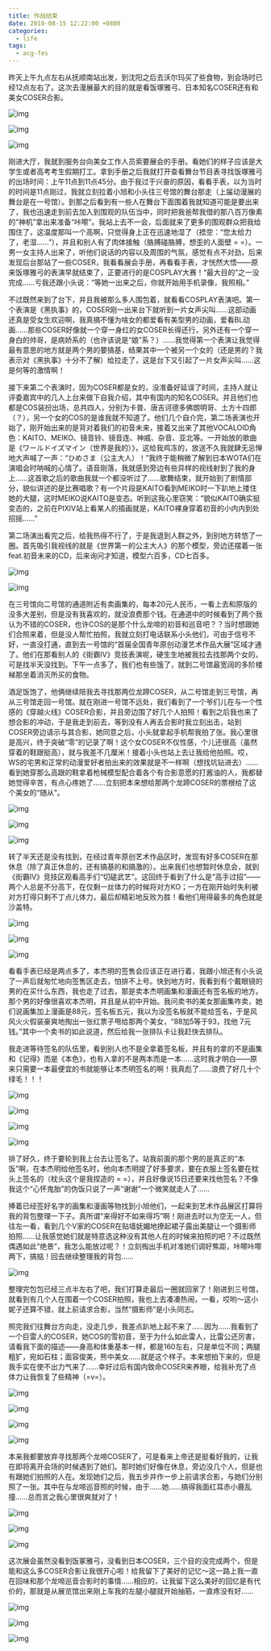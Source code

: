 ```yaml
---
title: 作战结束
date: 2010-08-15 12:22:00 +0800
categories:
  - life
tags:
  - acg-fes
---
```


昨天上午九点左右从抚顺南站出发，到沈阳之后去沃尔玛买了些食物，到会场时已经12点左右了。这次去漫展最大的目的就是看饭塚雅弓、日本知名COSER还有和美女COSER合影。

![img](http://filer.blogbus.com/4976825/resource_4976825_1298536540x.jpeg)

![img](http://filer.blogbus.com/4976825/resource_4976825_1298536624k.jpeg)

![img](http://filer.blogbus.com/4976825/resource_4976825_1298535549v.jpeg)

刚进大厅，我就到服务台向美女工作人员索要展会的手册。看她们的样子应该是大学生或者高考考生假期打工。拿到手册之后我就打开查看舞台节目表寻找饭塚雅弓的出场时间：上午11点到11点45分。由于我过于兴奋的原因，看看手表，以为当时的时间是11点刚过，我就立刻拉着小旭和小头往三号馆的舞台那走（上届动漫展的舞台是在一号馆）。到那之后看到有一些人在舞台下面围着我就知道可能是要出来了，我也迅速走到前去加入到围观的队伍当中，同时把我爸帮我借的那八百万像素的&ldquo;神机&rdquo;拿出来准备&ldquo;咔嚓&rdquo;。我站上去不一会，后面就来了更多的围观群众把我给围住了，这温度那叫一个高啊，只觉得身上正在迅速地湿了（捂空：&ldquo;您太给力了，老湿&hellip;&hellip;&rdquo;），并且和别人有了肉体接触（胳膊碰胳膊，想歪的人面壁 = =）。一男一女主持人出来了，听他们说话的内容以及周围的气氛，感觉有点不对劲，后来发现后台那站了一些COSER，我看看展会手册，再看看手表，才恍然大悟&mdash;&mdash;原来饭塚雅弓的表演早就结束了，正要进行的是COSPLAY大赛！&ldquo;最大目的&rdquo;之一没完成&hellip;&hellip;亏我还跟小头说：&ldquo;等她一出来之后，你就开始用手机录像，我照相。&rdquo;

不过既然来到了台下，并且我被那么多人围包着，就看看COSPLAY表演吧。第一个表演是《黑执事》的，COSER刚一出来台下就听到一片女声尖叫&hellip;&hellip;这部动画还真是受女生欢迎啊，我真搞不懂为啥女的都爱看有美型男的动画，爱看BL动画&hellip;&hellip;那些COSER好像就一个穿一身红的女COSER长得还行，另外还有一个穿一身白的帅哥，是病娇系的（也许该说是&ldquo;娘&rdquo;系？）&hellip;&hellip;我觉得第一个表演让我觉得最有意思的地方就是两个男的要搞基，结果其中一个被另一个女的（还是男的？我表示对《黑执事》十分不了解）给拉走了，这是台下又引起了一片女声尖叫&hellip;&hellip;这是何等的激情啊！

接下来第二个表演时，因为COSER都是女的，没准备好延误了时间，主持人就让评委嘉宾中的几人上台来做下自我介绍，其中有国内的知名COSER。并且他们也都是COS装扮出场，总共四人，分别为卡普、唐吉诃德多佛朗明哥、土方十四郎（？），另一个女的COS的是谁我就不知道了。他们几个自介完，第二场表演也开始了，刚开始出来的是背对着我们的初音未来，接着又出来了其他VOCALOID角色：KAITO、MEIKO、镜音铃、镜音连、神威、杂音、亚北等。一开始放的歌曲是《ワールドイズマイン（世界是我的）》，这给我鸡冻的，放送不久我就肆无忌惮地大声喊了一声：&ldquo;ひめさま（公主大人）！&rdquo;我终于能稍微了解到日本WOTA们在演唱会时呐喊的心情了。语音刚落，我就感到旁边有些异样的视线射到了我的身上&hellip;&hellip;这首歌之后的歌曲我就一个都没听过了&hellip;&hellip;歌舞结束，就开始到了剧情部分，貌似讲述的是比赛唱歌？有一个片段是KAITO看到MEIKO时一下趴地上搂住她的大腿，这时MEIKO说KAITO是变态。听到这我心里窃笑：&ldquo;貌似KAITO确实挺变态的，之前在PIXIV站上看某人的插画就是，KAITO裸身穿着初音的小内内到处招摇&hellip;&hellip;&rdquo;

第二场演出看完之后，给我热得不行了，于是我退到人群之外，到别地方转悠了一圈。首先吸引我视线的就是《世界第一的公主大人》的那个模型，旁边还摆着一张feat.初音未来的CD，后来询问才知道，模型六百多，CD七百多。

![img](http://filer.blogbus.com/4976825/resource_4976825_1298536494r.jpeg)

![img](http://filer.blogbus.com/4976825/resource_4976825_1298536614v.jpeg)

在三号馆向二号馆的通道附近有卖画集的，每本20元人民币，一看上去和原版的没多大差别，但是没有我喜欢的，就没浪费那个钱。在通道中的时候看到了两个我认为不错的COSER，也许COS的是那个什么龙啼的初音和巡音吧？？当时想跟她们合照来着，但是没人帮忙拍照，我就立刻打电话联系小头他们，可由于信号不好，一直没打通，直到去一号馆的&ldquo;首届全国青年原创动漫艺术作品大展&rdquo;区域才通了。他们在那看别人的《街霸Ⅳ》竞技表演呢，硬生生地被我拉去找那两个女的，可是找半天没找到。下午一点多了，我们也有些饿了，就到二号馆最宽阔的多阶楼梯那坐着消灭所买的食物。

酒足饭饱了，他俩继续陪我去寻找那两位龙蹄COSER，从二号馆走到三号馆，再从三号馆走回一号馆。就在刚进一号馆不远处，我们看到了一个爷们儿在与一个性感的《穿越火线》COSER合影，并且旁边围了好几个人拍照！看到之后我也来了想合影的冲动，于是我走到前去，等到没有人再去合影时我立刻出击，站到COSER旁边请示与其合影，她同意之后，小头就拿起手机帮我拍了张。我心里很是高兴，终于突破&ldquo;零&rdquo;的记录了啊！这个女COSER不仅性感，个儿还很高（虽然穿着的鞋跟挺高），就与我差不几厘米！接着小头也站上去让我给他拍照。哎，WS的宅男和正常的动漫爱好者拍出来的效果就是不一样啊（想找坑钻进去）&hellip;&hellip;看到她穿那么高跟的鞋拿着枪械模型配合着各个有合影意愿的打酱油的人，我都替她觉得辛苦，有点心疼她了&hellip;&hellip;立刻把本来想给那两个龙蹄COSER的票根给了这个美女的&ldquo;随从&rdquo;。

![img](http://filer.blogbus.com/4976825/resource_4976825_1298536518c.jpeg)

![img](http://filer.blogbus.com/4976825/resource_4976825_1298536647.jpeg)

![img](http://filer.blogbus.com/4976825/resource_4976825_12985365095.jpeg)

转了半天还是没有找到，在经过青年原创艺术作品区时，发现有好多COSER在那休息（除了真正休息的，还有搞基的和搞激的）。出来我们也想暂时休息会，就到《街霸Ⅳ》竞技区观看高手们&ldquo;切磋武艺&rdquo;。这回终于看到了什么是&ldquo;高手过招&rdquo;&mdash;&mdash;两个人总是不分高下，在仅剩一丝体力的时候将对方KO；一方在刚开始时失利被对方打得只剩不丁点儿体力，最后却精彩地反败为胜！看他们用得最多的角色就是沙盖特。

![img](http://filer.blogbus.com/4976825/resource_4976825_12985356232.jpeg)

![img](http://filer.blogbus.com/4976825/resource_4976825_12985366626.jpeg)

![img](http://filer.blogbus.com/4976825/resource_4976825_1298536433a.jpeg)

看看手表已经是两点多了，本杰明的签售会应该正在进行着，我跟小旭还有小头说了一声后就匆忙地向签售区走去，怕排不上号。快到地方时，我看到有个戴眼镜的男的在买什么东西，我也走了过去，那是卖本杰明画集和漫画还有签名板的地方。那个男的好像很喜欢本杰明，并且是从初中开始。我问卖书的美女那画集咋卖，她们说画集加上漫画是88元，签名板五元，我以为没签名板就不能给签名，于是风风火火假装豪爽地掏出一张红票子甩给那两个美女，&ldquo;88加5等于93，找他 7元钱。&rdquo;其中一个卖书的如此说道，然后给我一张排队卡让我赶快去排队。

我走进等待签名的队伍里，看到别人也不是全拿着签名板，并且有的拿的不是画集和《记得》而是《本色》，也有人拿的不是两本而是一本&hellip;&hellip;这时我才明白&mdash;&mdash;原来只需要一本最便宜的书就能够让本杰明签名的啊！我真彪了&hellip;&hellip;浪费了好几十个绿毛！！！

![img](http://filer.blogbus.com/4976825/resource_4976825_1298536473r.jpeg)

![img](http://filer.blogbus.com/4976825/resource_4976825_1298536485d.jpeg)

![img](http://filer.blogbus.com/4976825/resource_4976825_1298536460s.jpeg)

![img](http://filer.blogbus.com/4976825/resource_4976825_12985364475.jpeg)

排了好久，终于要轮到我上台去让签名了。站我前面的那个男的是真正的&ldquo;本饭&rdquo;啊，在本杰明给他签名时，他向本杰明提了好多要求，要在衣服上签名要在枕头上签名的（枕头这个是我捏造的 = =），并且好像说15日还要来找他签名？不像我这个&ldquo;心怀鬼胎&rdquo;的伪饭只说了一声&ldquo;谢谢&rdquo;一个微笑就走人了&hellip;&hellip;

捧着已经签好名字的画集和漫画等物找到小旭他们，一起来到艺术作品展区打算将我的背包整理一下子。真所谓&ldquo;来得好不如来得巧&rdquo;啊！刚进去时以为空无一人，但往左一看，看到几个V家的COSER在贴墙妩媚地撩起裙子露出美腿让一个摄影师拍照&hellip;&hellip;让我感觉她们就是特意选这种没有其他人在的时候来拍照的吧？不过既然偶遇如此&ldquo;绝景&rdquo;，我怎么能放过呢？！立刻掏出手机对准她们调好焦距，咔嚓咔嚓两下，搞掂！回去继续整理我的背包&hellip;&hellip;

![img](http://filer.blogbus.com/4976825/resource_4976825_1298535862k.jpeg)

整理完包包已经三点半左右了吧，我们打算走最后一圈就回家了！刚进到三号馆，就看到有几个人在围着一个COSER拍照，我也上去凑凑热闹，一看，哎哟～这小妮子还算不错，就上前请求合影，当然&ldquo;摄影师&rdquo;是小头同志。

照完我们往舞台方向走，没走几步，我差点趴地上起不来了&hellip;&hellip;因为&hellip;&hellip;我看到了一个巨雷人的COSER，她COS的雪初音，至于为什么如此雷人，比雷公还厉害，请看我下面的描述&mdash;&mdash;身高和体重基本一样，都是160左右，只是单位不同；两腿粗犷，宛如石柱；面容俊美，熊中美女&hellip;&hellip;就是这个样子。本来想拍下来的，但是我手实在使不出力气来了&hellip;&hellip;幸好过后有国内致命COSER来养眼，给我补充了点体力让我恢复了些精神（=v=）。

![img](http://filer.blogbus.com/4976825/resource_4976825_1298557909m.jpg)

![img](http://filer.blogbus.com/4976825/resource_4976825_1298536875r.jpeg)

![img](http://filer.blogbus.com/4976825/resource_4976825_1298536769f.jpeg)

![img](http://filer.blogbus.com/4976825/resource_4976825_1298536864z.jpeg)

本来我都要放弃寻找那两个龙啼COSER了，可是看来上帝还是挺看好我的，让我在即将离开会场的时候遇到了她们。那时她们好像在休息，旁边没几个人，但是也有跟她们拍照的人在。发现她们之后，我五步并作一步上前请求合影，与她们分别照了一张。其中在与龙啼巡音照的时候，由于&hellip;&hellip;她&hellip;&hellip;搞得我面红耳赤小鹿乱撞&hellip;&hellip;总而言之我心里很爽就对了！

![img](http://filer.blogbus.com/4976825/resource_4976825_1298536792c.jpeg)

![img](http://filer.blogbus.com/4976825/resource_4976825_1298536853n.jpeg)

![img](http://filer.blogbus.com/4976825/resource_4976825_12985368184.jpeg)

这次展会虽然没看到饭冢雅弓，没看到日本COSER，三个目的没完成两个，但是能和这么多COSER合影让我很开心啦！给我留下了美好的记忆～这一路上我一直在回味和那个龙啼巡音合影时的事情&hellip;&hellip;相应的，让我留下这么美好的回忆是有代价的，那就是从展览馆出来刚上车我的左腿小腿就开始抽筋，一直疼没有好&hellip;&hellip;

![img](http://filer.blogbus.com/4976825/resource_4976825_12985368317.jpeg)

![img](http://filer.blogbus.com/4976825/resource_4976825_1298536803m.jpeg)

![img](http://filer.blogbus.com/4976825/resource_4976825_1298535802d.jpeg)
